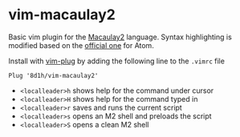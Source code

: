 # vim-macaulay2

Basic vim plugin for the [Macaulay2](http://macaulay2.com/) language. Syntax highlighting is modified based on the [official one](https://github.com/Macaulay2/language-macaulay2/) for Atom.

Install with [vim-plug](https://github.com/junegunn/vim-plug) by adding the following line to the `.vimrc` file
```
Plug '8d1h/vim-macaulay2'
```

* `<localleader>h` shows help for the command under cursor
* `<localleader>H` shows help for the command typed in
* `<localleader>r` saves and runs the current script
* `<localleader>s` opens an M2 shell and preloads the script
* `<localleader>S` opens a clean M2 shell
